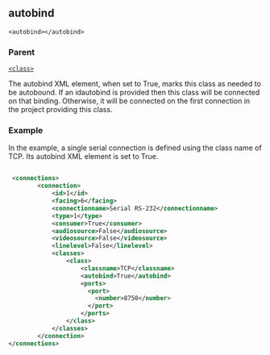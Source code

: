 ## autobind

`<autobind></autobind>`


### Parent

[`<class>`][1]


The autobind XML element, when set to True, marks this class as needed to be autobound. If an idautobind is provided then this class will be connected on that binding. Otherwise, it will be connected on the first connection in the project providing this class.


### Example

In the example, a single serial connection is defined using the class name of TCP. Its autobind XML element is set to True.

```xml

 <connections>
		<connection>
			<id>1</id>
			<facing>6</facing>
			<connectionname>Serial RS-232</connectionname>
			<type>1</type>
			<consumer>True</consumer>
			<audiosource>False</audiosource>
			<videosource>False</videosource>
			<linelevel>False</linelevel>
			<classes>
				<class>
					<classname>TCP</classname>
                    <autobind>True</autobind>
                    <ports>
                      <port>
                        <number>8750</number>
                      </port>
                    </ports>
				</class>
			</classes>
		</connection>
</connections>
```





[1]:	https://verbose-telegram-5004f902.pages.github.io/#connections-xml-class